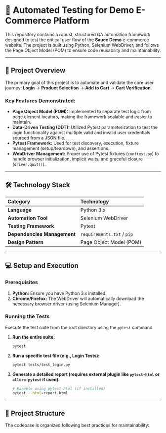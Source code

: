 # 🛒 Automated Testing for Demo E-Commerce Platform

This repository contains a robust, structured QA automation framework designed to test the critical user flow of the **Sauce Demo** e-commerce website. The project is built using Python, Selenium WebDriver, and follows the Page Object Model (POM) to ensure code reusability and maintainability.

---

## 🚀 Project Overview

The primary goal of this project is to automate and validate the core user journey: **Login** $\rightarrow$ **Product Selection** $\rightarrow$ **Add to Cart** $\rightarrow$ **Cart Verification**.

### Key Features Demonstrated:

* **Page Object Model (POM):** Implemented to separate test logic from page element locators, making the framework scalable and easier to maintain.
* **Data-Driven Testing (DDT):** Utilized Pytest parameterization to test the login functionality against multiple valid and invalid user credentials sourced from a JSON file.
* **Pytest Framework:** Used for test discovery, execution, fixture management (setup/teardown), and assertions.
* **WebDriver Management:** Proper use of Pytest fixtures (`conftest.py`) to handle browser initialization, implicit waits, and graceful closure (`driver.quit()`).

---

## 🛠️ Technology Stack

| Category | Technology |
| :--- | :--- |
| **Language** | Python 3.x |
| **Automation Tool** | Selenium WebDriver |
| **Testing Framework** | Pytest |
| **Dependencies Management** | `requirements.txt` / `pip` |
| **Design Pattern** | Page Object Model (POM) |

---

## 💻 Setup and Execution

### Prerequisites

1.  **Python:** Ensure you have Python 3.x installed.
2.  **Chrome/Firefox:** The WebDriver will automatically download the necessary browser driver (using Selenium Manager).


### Running the Tests

Execute the test suite from the root directory using the `pytest` command:

1.  **Run the entire suite:**
    ```bash
    pytest
    ```
2.  **Run a specific test file (e.g., Login Tests):**
    ```bash
    pytest tests/test_login.py
    ```
3.  **Generate a detailed report (requires external plugin like `pytest-html` or `allure-pytest` if used):**
    ```bash
    # Example using pytest-html (if installed)
    pytest --html=report.html
    ```

---

## 📂 Project Structure

The codebase is organized following best practices for maintainability:
